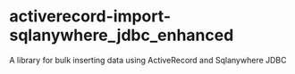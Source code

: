 # activerecord-import-sqlanywhere_jdbc_enhanced
A library for bulk inserting data using ActiveRecord and Sqlanywhere JDBC
